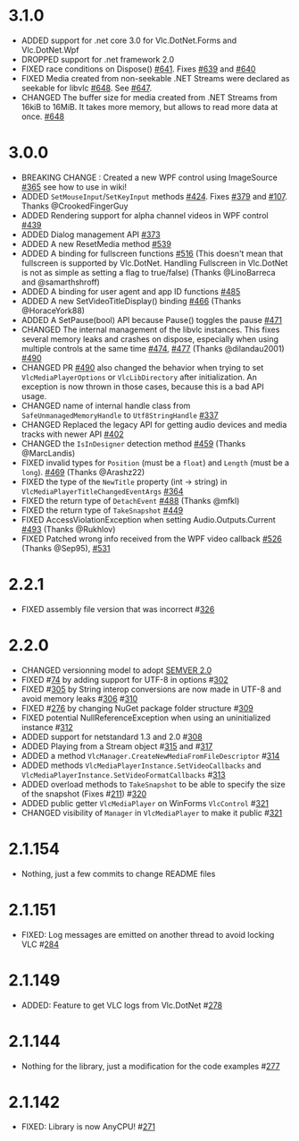 # 3.1.0
- ADDED support for .net core 3.0 for Vlc.DotNet.Forms and Vlc.DotNet.Wpf
- DROPPED support for .net framework 2.0
- FIXED race conditions on Dispose() [#641](https://github.com/ZeBobo5/Vlc.DotNet/pull/641). Fixes [#639](https://github.com/ZeBobo5/Vlc.DotNet/issues/639) and [#640](https://github.com/ZeBobo5/Vlc.DotNet/issues/640)
- FIXED Media created from non-seekable .NET Streams were declared as seekable for libvlc [#648](https://github.com/ZeBobo5/Vlc.DotNet/pull/648). See [#647](https://github.com/ZeBobo5/Vlc.DotNet/issues/647).
- CHANGED The buffer size for media created from .NET Streams from 16kiB to 16MiB. It takes more memory, but allows to read more data at once. [#648](https://github.com/ZeBobo5/Vlc.DotNet/pull/648)

# 3.0.0
- BREAKING CHANGE : Created a new WPF control using ImageSource [#365](https://github.com/ZeBobo5/Vlc.DotNet/pull/365) see how to use in wiki!
- ADDED `SetMouseInput`/`SetKeyInput` methods [#424](https://github.com/ZeBobo5/Vlc.DotNet/pull/424). Fixes [#379](https://github.com/ZeBobo5/Vlc.DotNet/issues/379) and [#107](https://github.com/ZeBobo5/Vlc.DotNet/issues/107). Thanks @CrookedFingerGuy
- ADDED Rendering support for alpha channel videos in WPF control [#439](https://github.com/ZeBobo5/Vlc.DotNet/pull/439)
- ADDED Dialog management API [#373](https://github.com/ZeBobo5/Vlc.DotNet/pull/373)
- ADDED A new ResetMedia method [#539](https://github.com/ZeBobo5/Vlc.DotNet/pull/539)
- ADDED A binding for fullscreen functions [#516](https://github.com/ZeBobo5/Vlc.DotNet/pull/516) (This doesn't mean that fullscreen is supported by Vlc.DotNet. Handling Fullscreen in Vlc.DotNet is not as simple as setting a flag to true/false) (Thanks @LinoBarreca  and @samarthshroff)
- ADDED A binding for user agent and app ID functions [#485](https://github.com/ZeBobo5/Vlc.DotNet/pull/485)
- ADDED A new SetVideoTitleDisplay() binding [#466](https://github.com/ZeBobo5/Vlc.DotNet/pull/466) (Thanks @HoraceYork88)
- ADDED A SetPause(bool) API because Pause() toggles the pause [#471](https://github.com/ZeBobo5/Vlc.DotNet/pull/471)
- CHANGED The internal management of the libvlc instances. This fixes several memory leaks and crashes on dispose, especially when using multiple controls at the same time [#474](https://github.com/ZeBobo5/Vlc.DotNet/pull/490), [#477](https://github.com/ZeBobo5/Vlc.DotNet/pull/477) (Thanks @dilandau2001) [#490](https://github.com/ZeBobo5/Vlc.DotNet/pull/490)
- CHANGED PR [#490](https://github.com/ZeBobo5/Vlc.DotNet/pull/490) also changed the behavior when trying to set `VlcMediaPlayerOptions` or `VlcLibDirectory` after initialization. An exception is now thrown in those cases, because this is a bad API usage.
- CHANGED name of internal handle class from `SafeUnmanagedMemoryHandle` to `Utf8StringHandle` [#337](https://github.com/ZeBobo5/Vlc.DotNet/pull/337)
- CHANGED Replaced the legacy API for getting audio devices and media tracks with newer API [#402](https://github.com/ZeBobo5/Vlc.DotNet/pull/402)
- CHANGED the `IsInDesigner` detection method [#459](https://github.com/ZeBobo5/Vlc.DotNet/pull/459) (Thanks @MarcLandis)
- FIXED invalid types for `Position` (must be a `float`) and `Length` (must be a `long`).  [#469](https://github.com/ZeBobo5/Vlc.DotNet/pull/469) (Thanks @Arashz22)
- FIXED the type of the `NewTitle` property (int -> string) in `VlcMediaPlayerTitleChangedEventArgs` [#364](https://github.com/ZeBobo5/Vlc.DotNet/pull/364)
- FIXED the return type of `DetachEvent` [#488](https://github.com/ZeBobo5/Vlc.DotNet/pull/488) (Thanks @mfkl)
- FIXED the return type of `TakeSnapshot` [#449](https://github.com/ZeBobo5/Vlc.DotNet/pull/449)
- FIXED AccessViolationException when setting Audio.Outputs.Current [#493](https://github.com/ZeBobo5/Vlc.DotNet/pull/493) (Thanks @Rukhlov)
- FIXED Patched wrong info received from the WPF video callback [#526](https://github.com/ZeBobo5/Vlc.DotNet/pull/526) (Thanks @Sep95), [#531](https://github.com/ZeBobo5/Vlc.DotNet/pull/531)

# 2.2.1
- FIXED assembly file version that was incorrect #[326](https://github.com/ZeBobo5/Vlc.DotNet/pull/326)

# 2.2.0
- CHANGED versionning model to adopt [SEMVER 2.0](http://semver.org/)
- FIXED #[74](https://github.com/ZeBobo5/Vlc.DotNet/issues/74) by adding support for UTF-8 in options #[302](https://github.com/ZeBobo5/Vlc.DotNet/pull/302)
- FIXED #[305](https://github.com/ZeBobo5/Vlc.DotNet/issues/305) by String interop conversions are now made in UTF-8 and avoid memory leaks #[306](https://github.com/ZeBobo5/Vlc.DotNet/pull/306) #[310](https://github.com/ZeBobo5/Vlc.DotNet/pull/310)
- FIXED #[276](https://github.com/ZeBobo5/Vlc.DotNet/issues/276) by changing NuGet package folder structure #[309](https://github.com/ZeBobo5/Vlc.DotNet/pull/309)
- FIXED potential NullReferenceException when using an uninitialized instance #[312](https://github.com/ZeBobo5/Vlc.DotNet/pull/312)
- ADDED support for netstandard 1.3 and 2.0 #[308](https://github.com/ZeBobo5/Vlc.DotNet/pull/308)
- ADDED Playing from a Stream object #[315](https://github.com/ZeBobo5/Vlc.DotNet/pull/315) and #[317](https://github.com/ZeBobo5/Vlc.DotNet/pull/317)
- ADDED a method `VlcManager.CreateNewMediaFromFileDescriptor` #[314](https://github.com/ZeBobo5/Vlc.DotNet/pull/314)
- ADDED methods `VlcMediaPlayerInstance.SetVideoCallbacks` and `VlcMediaPlayerInstance.SetVideoFormatCallbacks` #[313](https://github.com/ZeBobo5/Vlc.DotNet/pull/313)
- ADDED overload methods to `TakeSnapshot` to be able to specify the size of the snapshot (Fixes #[211](https://github.com/ZeBobo5/Vlc.DotNet/issues/211)) #[320](https://github.com/ZeBobo5/Vlc.DotNet/pull/320)
- ADDED public getter `VlcMediaPlayer` on WinForms `VlcControl` #[321](https://github.com/ZeBobo5/Vlc.DotNet/pull/321)
- CHANGED visibility of `Manager` in `VlcMediaPlayer` to make it public #[321](https://github.com/ZeBobo5/Vlc.DotNet/pull/321)

# 2.1.154
- Nothing, just a few commits to change README files

# 2.1.151
- FIXED: Log messages are emitted on another thread to avoid locking VLC #[284](https://github.com/ZeBobo5/Vlc.DotNet/pull/284)

# 2.1.149
- ADDED: Feature to get VLC logs from Vlc.DotNet #[278](https://github.com/ZeBobo5/Vlc.DotNet/pull/278)

# 2.1.144
- Nothing for the library, just a modification for the code examples #[277](https://github.com/ZeBobo5/Vlc.DotNet/pull/277)

# 2.1.142
- FIXED: Library is now AnyCPU! #[271](https://github.com/ZeBobo5/Vlc.DotNet/pull/271)
